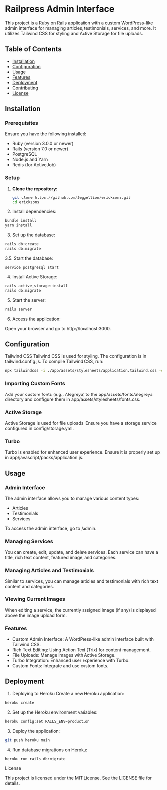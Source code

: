 # Railpress Admin Interface

This project is a Ruby on Rails application with a custom WordPress-like admin interface for managing articles, testimonials, services, and more. It utilizes Tailwind CSS for styling and Active Storage for file uploads.

## Table of Contents

- [Installation](#installation)
- [Configuration](#configuration)
- [Usage](#usage)
- [Features](#features)
- [Deployment](#deployment)
- [Contributing](#contributing)
- [License](#license)

## Installation

### Prerequisites

Ensure you have the following installed:

- Ruby (version 3.0.0 or newer)
- Rails (version 7.0 or newer)
- PostgreSQL
- Node.js and Yarn
- Redis (for ActiveJob)

### Setup

1. **Clone the repository:**

   ```bash
   git clone https://github.com/Seggellion/ericksons.git
   cd ericksons
   ```
   
2. Install dependencies:

```bash
bundle install
yarn install
```

3. Set up the database:

```bash
rails db:create
rails db:migrate
```

3.5. Start the database:

```
service postgresql start
```

4. Install Active Storage:

```bash
rails active_storage:install
rails db:migrate
```

5. Start the server:

```bash
rails server
```

6. Access the application:

Open your browser and go to http://localhost:3000.

## Configuration
Tailwind CSS
Tailwind CSS is used for styling. The configuration is in tailwind.config.js. To compile Tailwind CSS, run:

```bash
npx tailwindcss -i ./app/assets/stylesheets/application.tailwind.css -o ./app/assets/stylesheets/application.css --watch
```

### Importing Custom Fonts
Add your custom fonts (e.g., Alegreya) to the app/assets/fonts/alegreya directory and configure them in app/assets/stylesheets/fonts.css.

### Active Storage
Active Storage is used for file uploads. Ensure you have a storage service configured in config/storage.yml.

### Turbo
Turbo is enabled for enhanced user experience. Ensure it is properly set up in app/javascript/packs/application.js.

## Usage

### Admin Interface
The admin interface allows you to manage various content types:

- Articles
- Testimonials
- Services

To access the admin interface, go to /admin.

### Managing Services
You can create, edit, update, and delete services. Each service can have a title, rich text content, featured image, and categories.

### Managing Articles and Testimonials
Similar to services, you can manage articles and testimonials with rich text content and categories.

### Viewing Current Images
When editing a service, the currently assigned image (if any) is displayed above the image upload form.

### Features
- Custom Admin Interface: A WordPress-like admin interface built with Tailwind CSS.
- Rich Text Editing: Using Action Text (Trix) for content management.
- File Uploads: Manage images with Active Storage.
- Turbo Integration: Enhanced user experience with Turbo.
- Custom Fonts: Integrate and use custom fonts.

## Deployment

1. Deploying to Heroku
Create a new Heroku application:

```bash
heroku create
```

2. Set up the Heroku environment variables:

```bash
heroku config:set RAILS_ENV=production
```

3. Deploy the application:

```bash
git push heroku main
```

4. Run database migrations on Heroku:

```bash
heroku run rails db:migrate
```

License

This project is licensed under the MIT License. See the LICENSE file for details.

